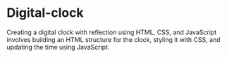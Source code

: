 # Digital-clock
Creating a digital clock with reflection using HTML, CSS, and JavaScript involves building an HTML structure for the clock, styling it with CSS, and updating the time using JavaScript.
